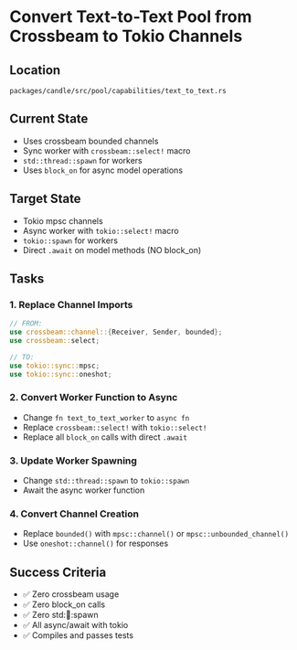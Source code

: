 # Convert Text-to-Text Pool from Crossbeam to Tokio Channels

## Location
`packages/candle/src/pool/capabilities/text_to_text.rs`

## Current State
- Uses crossbeam bounded channels
- Sync worker with `crossbeam::select!` macro
- `std::thread::spawn` for workers
- Uses `block_on` for async model operations

## Target State
- Tokio mpsc channels
- Async worker with `tokio::select!` macro
- `tokio::spawn` for workers
- Direct `.await` on model methods (NO block_on)

## Tasks

### 1. Replace Channel Imports
```rust
// FROM:
use crossbeam::channel::{Receiver, Sender, bounded};
use crossbeam::select;

// TO:
use tokio::sync::mpsc;
use tokio::sync::oneshot;
```

### 2. Convert Worker Function to Async
- Change `fn text_to_text_worker` to `async fn`
- Replace `crossbeam::select!` with `tokio::select!`
- Replace all `block_on` calls with direct `.await`

### 3. Update Worker Spawning
- Change `std::thread::spawn` to `tokio::spawn`
- Await the async worker function

### 4. Convert Channel Creation
- Replace `bounded()` with `mpsc::channel()` or `mpsc::unbounded_channel()`
- Use `oneshot::channel()` for responses

## Success Criteria
- ✅ Zero crossbeam usage
- ✅ Zero block_on calls
- ✅ Zero std::thread::spawn
- ✅ All async/await with tokio
- ✅ Compiles and passes tests
